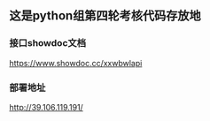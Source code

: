 ## 这是python组第四轮考核代码存放地
### 接口showdoc文档
https://www.showdoc.cc/xxwbwlapi
### 部署地址
http://39.106.119.191/

